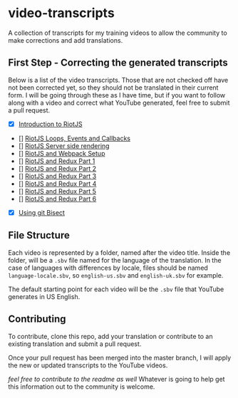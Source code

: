 # video-transcripts
A collection of transcripts for my training videos to allow the community to make corrections and add translations.

## First Step - Correcting the generated transcripts

Below is a list of the video transcripts. Those that are not checked off have not been corrected yet, so they
should not be translated in their current form. I will be going through these as I have time, but if you want to follow
along with a video and correct what YouTube generated, feel free to submit a pull request.

* [x] [Introduction to RiotJS](http://www.youtube.com/watch?v=al87U6NgRTc)
* [] [RiotJS Loops, Events and Callbacks](http://www.youtube.com/watch?v=T-ZV9dv93sw)
* [] [RiotJS Server side rendering](http://www.youtube.com/watch?v=6ww1UXGJzcs)
* [] [RiotJS and Webpack Setup](http://www.youtube.com/watch?v=UgdZbT-KPpY)
* [] [RiotJS and Redux Part 1](https://www.youtube.com/watch?v=Y6vpKAGT2-8)
* [] [RiotJS and Redux Part 2](https://youtu.be/DgM03bvgCYc)
* [] [RiotJS and Redux Part 3](https://www.youtube.com/watch?v=QuwnbuneAzM)
* [] [RiotJS and Redux Part 4](https://youtu.be/qc6bjtu7KG0)
* [] [RiotJS and Redux Part 5](https://youtu.be/M4BNsRMatVY)
* [] [RiotJS and Redux Part 6](https://youtu.be/jr8KDpwtRsk)
* [x] [Using git Bisect](https://youtu.be/P3ZR_s3NFvM)




## File Structure

Each video is represented by a folder, named after the video title. Inside the folder, will be a `.sbv` file named for
the language of the translation. In the case of languages with differences by locale, files should be named `language-locale.sbv`,
so `english-us.sbv` and `english-uk.sbv` for example.

The default starting point for each video will be the `.sbv` file that YouTube generates in US English.

## Contributing

To contribute, clone this repo, add your translation or contribute to an existing translation and submit a pull request.

Once your pull request has been merged into the master branch, I will apply the new or updated transcripts to the YouTube videos.

_feel free to contribute to the readme as well_ Whatever is going to help get this information out to the community is welcome.
